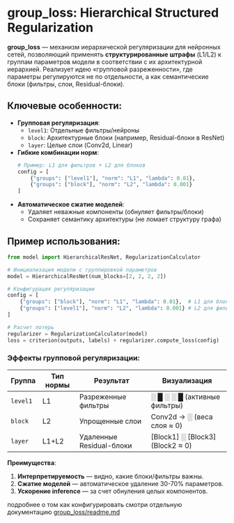 # group_loss: Hierarchical Structured Regularization

**group_loss** — механизм иерархической регуляризации для нейронных сетей, позволяющий применять **структурированные штрафы** (L1/L2) к группам параметров модели в соответствии с их архитектурной иерархией. Реализует идею «групповой разреженности», где параметры регулируются не по отдельности, а как семантические блоки (фильтры, слои, Residual-блоки).

## Ключевые особенности:
- **Групповая регуляризация**:
  - `level1`: Отдельные фильтры/нейроны
  - `block`: Архитектурные блоки (например, Residual-блоки в ResNet)
  - `layer`: Целые слои (Conv2d, Linear)
- **Гибкие комбинации норм**:
  ```python
  # Пример: L1 для фильтров + L2 для блоков
  config = [
      {"groups": ["level1"], "norm": "L1", "lambda": 0.01},
      {"groups": ["block"], "norm": "L2", "lambda": 0.001}
  ]
  ```
- **Автоматическое сжатие моделей**:
  - Удаляет неважные компоненты (обнуляет фильтры/блоки)
  - Сохраняет семантику архитектуры (не ломает структуру графа)

## Пример использования:
```python
from model import HierarchicalResNet, RegularizationCalculator

# Инициализация модели с группировкой параметров
model = HierarchicalResNet(num_blocks=[2, 2, 2, 2])

# Конфигурация регуляризации
config = [
    {"groups": ["block"], "norm": "L1", "lambda": 0.01},  # L1 для блоков
    {"groups": ["level1"], "norm": "L2", "lambda": 0.001} # L2 для фильтров
]

# Расчет потерь
regularizer = RegularizationCalculator(model)
loss = criterion(outputs, labels) + regularizer.compute_loss(config)
```

### Эффекты групповой регуляризации:
| Группа     | Тип нормы | Результат                          | Визуализация                     |
|------------|-----------|------------------------------------|----------------------------------|
| `level1`   | L1        | Разреженные фильтры                | ░ █ ░ ░ █ (активные фильтры)     |
| `block`    | L2        | Упрощенные слои                    | Conv2d → ░ (веса слоя ≈ 0)       |
| `layer`    | L1+L2     | Удаленные Residual-блоки           | [Block1] ░ [Block3] (Block2 ≈ 0) |

**Преимущества**:
1. **Интерпретируемость** — видно, какие блоки/фильтры важны.
2. **Сжатие моделей** — автоматическое удаление 30-70% параметров.
3. **Ускорение inference** — за счет обнуления целых компонентов.

подробнее о том как конфигурировать смотри отдельную документацию [group_loss/readme.md](./group_loss/readme.md)